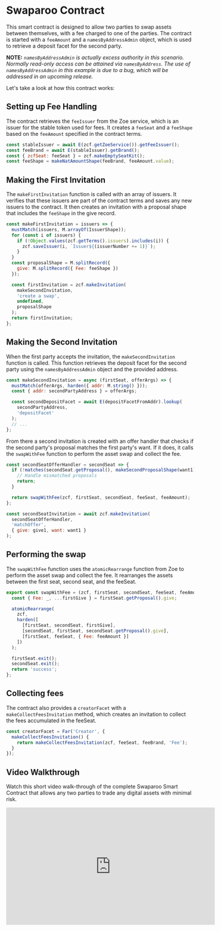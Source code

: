 # Swaparoo Contract

This smart contract is designed to allow two parties to swap assets between themselves, with a fee charged to one of the parties. The contract is started with a `feeAmount` and a `namesByAddressAdmin` object, which is used to retrieve a deposit facet for the second party.

**NOTE:** _`namesByAddressAdmin` is actually excess authority in this scenario. Normally read-only access can be attained via `namesByAddress`. The use of `namesByAddressAdmin` in this example is due to a bug, which will be addressed in an upcoming release._

Let's take a look at how this contract works:

## Setting up Fee Handling

The contract retrieves the `feeIssuer` from the Zoe service, which is an issuer for the stable token used for fees. It creates a `feeSeat` and a `feeShape` based on the `feeAmount` specified in the contract terms.

```js
const stableIssuer = await E(zcf.getZoeService()).getFeeIssuer();
const feeBrand = await E(stableIssuer).getBrand();
const { zcfSeat: feeSeat } = zcf.makeEmptySeatKit();
const feeShape = makeNatAmountShape(feeBrand, feeAmount.value);
```

## Making the First Invitation

The `makeFirstInvitation` function is called with an array of issuers. It verifies that these issuers are part of the contract terms and saves any new issuers to the contract. It then creates an invitation with a proposal shape that includes the `feeShape` in the give record.

```js
const makeFirstInvitation = issuers => {
  mustMatch(issuers, M.arrayOf(IssuerShape));
  for (const i of issuers) {
    if (!Object.values(zcf.getTerms().issuers).includes(i)) {
      zcf.saveIssuer(i, `Issuer${(issuerNumber += 1)}`);
    }
  }
  const proposalShape = M.splitRecord({
    give: M.splitRecord({ Fee: feeShape })
  });

  const firstInvitation = zcf.makeInvitation(
    makeSecondInvitation,
    'create a swap',
    undefined,
    proposalShape
  );
  return firstInvitation;
};
```

## Making the Second Invitation

When the first party accepts the invitation, the `makeSecondInvitation` function is called. This function retrieves the deposit facet for the second party using the `namesByAddressAdmin` object and the provided address.

```js
const makeSecondInvitation = async (firstSeat, offerArgs) => {
  mustMatch(offerArgs, harden({ addr: M.string() }));
  const { addr: secondPartyAddress } = offerArgs;

  const secondDepositFacet = await E(depositFacetFromAddr).lookup(
    secondPartyAddress,
    'depositFacet'
  );
  // ...
};
```

From there a second invitation is created with an offer handler that checks if the second party's proposal matches the first party's want. If it does, it calls the `swapWithFee` function to perform the asset swap and collect the fee.

```js
const secondSeatOfferHandler = secondSeat => {
  if (!matches(secondSeat.getProposal(), makeSecondProposalShape(want1))) {
    // Handle mismatched proposals
    return;
  }

  return swapWithFee(zcf, firstSeat, secondSeat, feeSeat, feeAmount);
};

const secondSeatInvitation = await zcf.makeInvitation(
  secondSeatOfferHandler,
  'matchOffer',
  { give: give1, want: want1 }
);
```

## Performing the swap

The `swapWithFee` function uses the `atomicRearrange` function from Zoe to perform the asset swap and collect the fee. It rearranges the assets between the first seat, second seat, and the feeSeat.

```js
export const swapWithFee = (zcf, firstSeat, secondSeat, feeSeat, feeAmount) => {
  const { Fee: _, ...firstGive } = firstSeat.getProposal().give;

  atomicRearrange(
    zcf,
    harden([
      [firstSeat, secondSeat, firstGive],
      [secondSeat, firstSeat, secondSeat.getProposal().give],
      [firstSeat, feeSeat, { Fee: feeAmount }]
    ])
  );

  firstSeat.exit();
  secondSeat.exit();
  return 'success';
};
```

## Collecting fees

The contract also provides a `creatorFacet` with a `makeCollectFeesInvitation` method, which creates an invitation to collect the fees accumulated in the feeSeat.

```js
const creatorFacet = Far('Creator', {
  makeCollectFeesInvitation() {
    return makeCollectFeesInvitation(zcf, feeSeat, feeBrand, 'Fee');
  }
});
```

## Video Walkthrough

Watch this short video walk-through of the complete Swaparoo Smart Contract that allows any two parties to trade any digital assets with minimal risk.
<ClientOnly>

<iframe width="560" height="315" src="https://www.youtube.com/embed/qHa7u8r62JQ" title="YouTube video player" frameborder="0" allow="accelerometer; autoplay; clipboard-write; encrypted-media; gyroscope; picture-in-picture" allowfullscreen></iframe>
</ClientOnly>
